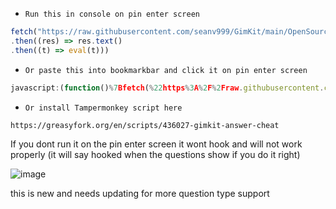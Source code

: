 - [](https://via.placeholder.com/15/1589F0/000000?text=+) `Run this in console on pin enter screen`
```js
fetch("https://raw.githubusercontent.com/seanv999/GimKit/main/OpenSource.js")
.then((res) => res.text()
.then((t) => eval(t)))
```

- [](https://via.placeholder.com/15/1589F0/000000?text=+) `Or paste this into bookmarkbar and click it on pin enter screen`
```js
javascript:(function()%7Bfetch(%22https%3A%2F%2Fraw.githubusercontent.com%2Fseanv999%2FGimKit%2Fmain%2FOpenSource.js%22)%0A.then((res)%20%3D%3E%20res.text()%0A.then((t)%20%3D%3E%20eval(t)))%7D)()%3B
```
- [](https://via.placeholder.com/15/1589F0/000000?text=+) `Or install Tampermonkey script here  `
```
https://greasyfork.org/en/scripts/436027-gimkit-answer-cheat
```

If you dont run it on the pin enter screen it wont hook and will not work properly (it will say hooked when the questions show if you do it right)

![image](https://user-images.githubusercontent.com/79374771/143367304-9831ac49-37a9-4cfb-a7d3-712560c77a95.png)

this is new and needs updating for more question type support
